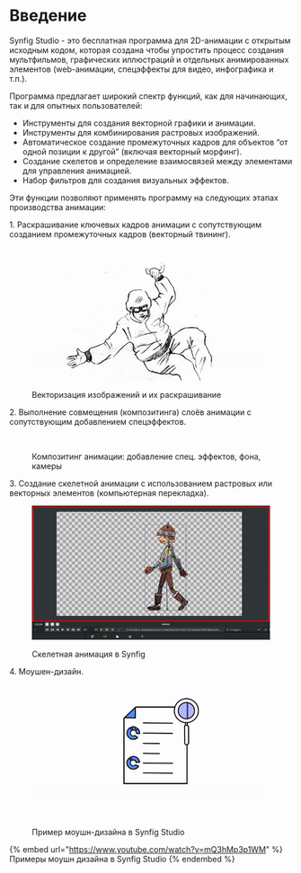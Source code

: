 # Введение

Synfig Studio - это бесплатная программа для 2D-анимации с открытым исходным кодом, которая создана чтобы упростить процесс создания мультфильмов, графических иллюстраций и отдельных анимированных элементов (web-анимации, спецэффекты для видео, инфографика и т.п.).

Программа предлагает широкий спектр функций, как для начинающих, так и для опытных пользователей:

* Инструменты для создания векторной графики и анимации.
* Инструменты для комбинирования растровых изображений.
* Автоматическое создание промежуточных кадров для объектов “от одной позиции к другой” (включая векторный морфинг).
* Создание скелетов и определение взаимосвязей между элементами для управления анимацией.
* Набор фильтров для создания визуальных эффектов.

Эти функции позволяют применять программу на следующих этапах производства анимации:

1\. Раскрашивание ключевых кадров анимации с сопутствующим созданием промежуточных кадров (векторный твининг).

<figure><img src=".gitbook/assets/color.gif" alt=""><figcaption><p>Векторизация изображений и их раскрашивание</p></figcaption></figure>

2\. Выполнение совмещения (композитинга) слоёв анимации с сопутствующим добавлением спецэффектов.

<figure><img src=".gitbook/assets/compos (1).gif" alt=""><figcaption><p>Композитинг анимации: добавление спец. эффектов, фона, камеры</p></figcaption></figure>

3\. Создание скелетной анимации с использованием растровых или векторных элементов (компьютерная перекладка).

<figure><img src=".gitbook/assets/skeleton.gif" alt=""><figcaption><p>Скелетная анимация в Synfig</p></figcaption></figure>

4\. Моушен-дизайн.

<figure><img src=".gitbook/assets/test3.gif" alt=""><figcaption><p>Пример моушн-дизайна в Synfig Studio</p></figcaption></figure>

{% embed url="https://www.youtube.com/watch?v=mQ3hMp3p1WM" %}
Примеры моушн дизайна в Synfig Studio
{% endembed %}
